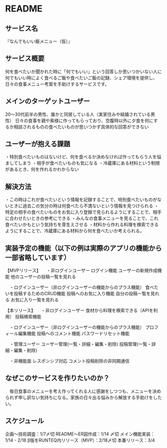 # README

## サービス名
『なんでもいい飯メニュー（仮）』

## サービス概要
何を食べたいか聞かれた時に「何でもいい」という回答しか思いつかいない人に
何でもいい時によく食べるご飯や食べたいご飯の記録、シェア環境を提供し、
日々の食事メニュー考案を手助けするサービスです。

## メインのターゲットユーザー
20〜30代前半の男性、誰かと同居している人（実家住みや結婚されている男性）
日々の食事を親や奥様に作ってもらっており、空腹時以外に夕食を何にするか相談されるものの食べたいものが思いつかず具体的な回答ができない

## ユーザーが抱える課題
・特別食べたいものはないけど、何を食べるか決めなければ作ってもらう人を悩ましてしまう
・相手が食べたいものも気になる
・冷蔵庫にある材料という制限があるとき、何を作れるかわからない

## 解決方法
・この時はこれが食べたいという情報を記録することで、特別食べたいものがないときに過去この気分の時は何食べたら不満ないという情報を見つけられる
・特定の相手の食べたいものをお気に入り登録で見られるようにすることで、相手に合わせたいときの参考にできる
・みんなの食事メニューを見ることで、これ食べたいかもという気持ちを芽生えさせる
・材料から作れる料理を検索できるようにすることで、冷蔵庫にある材料から何を食べたいか考えられる。

## 実装予定の機能（以下の例は実際のアプリの機能から一部省略しています）
【MVPリリース】
　・非ログインユーザー
		ログイン機能
		ユーザーの新規作成機能
		他のユーザーの投稿一覧を見れる

　・ログインユーザー（非ログインユーザーの機能からのプラス機能）
	  食べたいを投稿するためのCRUD機能
		投稿へのお気に入り機能
    自分の投稿一覧を見れる
		お気に入り一覧を見れる
	
【本リリース】
　・非ログインユーザー
    食材から料理を検索できる（APIを利用）
		投稿検索機能

　・ログインユーザー（非ログインユーザーの機能からのプラス機能）
		プロフィール編集機能
		投稿へのコメント機能
		パスワードリセット機能

　・管理ユーザー
    ユーザー管理(一覧・詳細・編集・削除)
    投稿管理(一覧・詳細・編集・削除)

　・非機能面
    レスポンシブ対応
    コメント投稿削除の非同期通信

## なぜこのサービスを作りたいのか？
　毎日食事のメニューを考え作ってくれる人に感謝をしつつも、メニューを決められず申し訳ない気持ちになる。家族の日々出る悩みから解放する手助けをしたい。

## スケジュール
  企画〜技術調査：1/7〆切
  README〜ER図作成：1/14 〆切
  メイン機能実装：1/14 - 2/18
  β版をRUNTEQ内リリース（MVP）：2/18〆切
  本番リリース：3/4